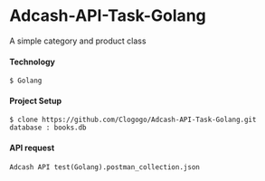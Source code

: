 # Adcash-API-Task-Golang
A simple category and product class
#### Technology

  ```
$ Golang
```
#### Project Setup

  ```
$ clone https://github.com/Clogogo/Adcash-API-Task-Golang.git
database : books.db
 ```

#### API request
 ```
Adcash API test(Golang).postman_collection.json

 ```

  


